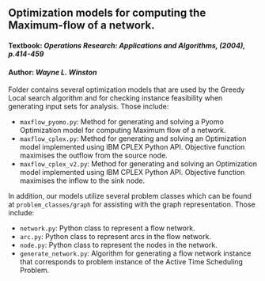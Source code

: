 ## Optimization models for computing the Maximum-flow of a network.
#### **Textbook:** *Operations Research: Applications and Algorithms, (2004), p.414-459*
#### **Author:** *Wayne L. Winston*

Folder contains several optimization models that are used by the Greedy Local search algorithm and for checking instance feasibility when generating input sets for analysis. Those include:
- `maxflow_pyomo.py`: Method for generating and solving a Pyomo Optimization model for computing Maximum flow of a network. 
- `maxflow_cplex.py`: Method for generating and solving an Optimization model implemented using IBM CPLEX Python API. Objective function maximises the outflow from the source node.
- `maxflow_cplex_v2.py`: Method for generating and solving an Optimization model implemented using IBM CPLEX Python API. Objective function maximises the inflow to the sink node.

In addition, our models utilize several problem classes which can be found at `problem_classes/graph` for assisting with the graph representation. Those include:
- `network.py`: Python class to represent a flow network.
- `arc.py`: Python class to represent arcs in the flow network.
- `node.py`: Python class to represent the nodes in the network.
- `generate_network.py`: Algorithm for generating a flow network instance that corresponds to problem instance of the Active Time Scheduling Problem.
